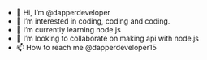 - 👋 Hi, I’m @dapperdeveloper
- 👀 I’m interested in coding, coding and coding.
- 🌱 I’m currently learning node.js
- 💞️ I’m looking to collaborate on making api with node.js
- 📫 How to reach me @dapperdeveloper15

<!---
dapperdeveloper/dapperdeveloper is a ✨ special ✨ repository because its `README.md` (this file) appears on your GitHub profile.
You can click the Preview link to take a look at your changes.
--->
